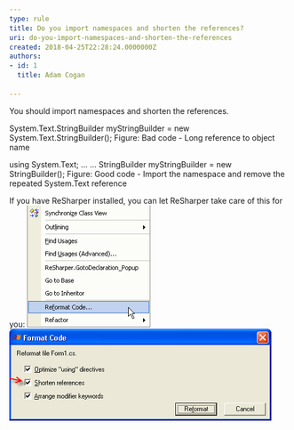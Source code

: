 ```yaml
---
type: rule
title: Do you import namespaces and shorten the references?
uri: do-you-import-namespaces-and-shorten-the-references
created: 2018-04-25T22:28:24.0000000Z
authors:
- id: 1
  title: Adam Cogan

---
```


You should import namespaces and shorten the references.
 
System.Text.StringBuilder myStringBuilder = new System.Text.StringBuilder();
Figure: Bad code - Long reference to object name

using System.Text;
...
...
StringBuilder myStringBuilder = new StringBuilder();
Figure: Good code - Import the namespace and remove the repeated System.Text reference



If you have ReSharper installed, you can let ReSharper take care of this for you:
![ Right click and select "Reformat Code..."](ReSharperReformatCode.gif)
![ Make sure "Shorten references" is checked and click "Reformat"](ReSharperShortenReferences.gif)
